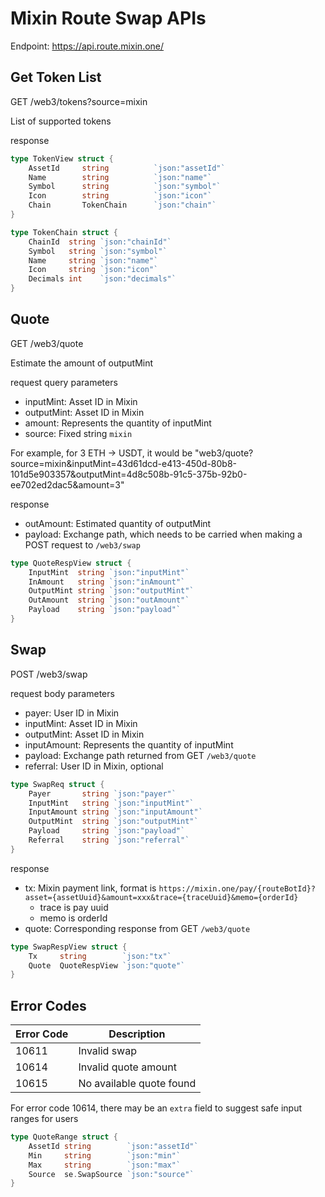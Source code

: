 # Mixin Route Swap APIs

Endpoint: https://api.route.mixin.one/

## Get Token List
GET /web3/tokens?source=mixin

List of supported tokens

response
```go
type TokenView struct {
	AssetId     string          `json:"assetId"`
	Name        string          `json:"name"`
	Symbol      string          `json:"symbol"`
	Icon        string          `json:"icon"`
	Chain       TokenChain      `json:"chain"`
}

type TokenChain struct {
	ChainId  string `json:"chainId"`
	Symbol   string `json:"symbol"`
	Name     string `json:"name"`
	Icon     string `json:"icon"`
	Decimals int    `json:"decimals"`
}
```

## Quote
GET /web3/quote

Estimate the amount of outputMint

request query parameters
- inputMint: Asset ID in Mixin
- outputMint: Asset ID in Mixin
- amount: Represents the quantity of inputMint
- source: Fixed string `mixin`

For example, for 3 ETH -> USDT, it would be
"web3/quote?source=mixin&inputMint=43d61dcd-e413-450d-80b8-101d5e903357&outputMint=4d8c508b-91c5-375b-92b0-ee702ed2dac5&amount=3"

response
- outAmount: Estimated quantity of outputMint
- payload: Exchange path, which needs to be carried when making a POST request to `/web3/swap`
```go
type QuoteRespView struct {
	InputMint  string `json:"inputMint"`
	InAmount   string `json:"inAmount"`
	OutputMint string `json:"outputMint"`
	OutAmount  string `json:"outAmount"`
	Payload    string `json:"payload"`
}
```

## Swap
POST /web3/swap

request body parameters
- payer: User ID in Mixin
- inputMint: Asset ID in Mixin
- outputMint: Asset ID in Mixin
- inputAmount: Represents the quantity of inputMint
- payload: Exchange path returned from GET `/web3/quote`
- referral: User ID in Mixin, optional

```go
type SwapReq struct {
	Payer       string `json:"payer"`
	InputMint   string `json:"inputMint"`
	InputAmount string `json:"inputAmount"`
	OutputMint  string `json:"outputMint"`
	Payload     string `json:"payload"`
	Referral    string `json:"referral"`
}
```

response
- tx: Mixin payment link, format is `https://mixin.one/pay/{routeBotId}?asset={assetUuid}&amount=xxx&trace={traceUuid}&memo={orderId}`
	- trace is pay uuid
	- memo is orderId 
- quote: Corresponding response from GET `/web3/quote`
```go
type SwapRespView struct {
	Tx     string        `json:"tx"`
	Quote  QuoteRespView `json:"quote"`
}
```

## Error Codes
| Error Code | Description |
| ----------- | ----------- |
| 10611      | Invalid swap |
| 10614      | Invalid quote amount |
| 10615      | No available quote found |

For error code 10614, there may be an `extra` field to suggest safe input ranges for users
```go
type QuoteRange struct {
	AssetId string        `json:"assetId"`
	Min     string        `json:"min"`
	Max     string        `json:"max"`
	Source  se.SwapSource `json:"source"`
}
```